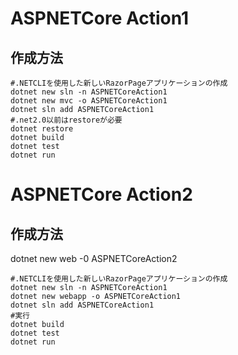 # ASPNETCore Action1 
## 作成方法

```
#.NETCLIを使用した新しいRazorPageアプリケーションの作成
dotnet new sln -n ASPNETCoreAction1
dotnet new mvc -o ASPNETCoreAction1
dotnet sln add ASPNETCoreAction1
#.net2.0以前はrestoreが必要
dotnet restore
dotnet build
dotnet test
dotnet run
```

# ASPNETCore Action2
## 作成方法
dotnet new web -0 ASPNETCoreAction2
```
#.NETCLIを使用した新しいRazorPageアプリケーションの作成
dotnet new sln -n ASPNETCoreAction1
dotnet new webapp -o ASPNETCoreAction1
dotnet sln add ASPNETCoreAction1
#実行
dotnet build
dotnet test
dotnet run
```


